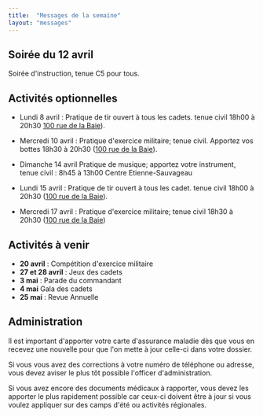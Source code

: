 ```yaml
---
title:  "Messages de la semaine"
layout: "messages"
---
```


## Soirée du 12 avril

Soirée d'instruction, tenue C5 pour tous.


## Activités optionnelles

- Lundi 8 avril : Pratique de tir ouvert à tous les cadets. tenue civil 18h00 à 20h30  [100 rue de la Baie](/information/comment-nous-rejoindre/)).

- Mercredi 10 avril : Pratique d'exercice militaire; tenue civil. Apportez vos bottes 18h30 à 20h30 ([100 rue de la Baie](/information/comment-nous-rejoindre/)).

- Dimanche 14 avril Pratique de musique; apportez votre instrument, tenue civil : 8h45 à 13h00  Centre Etienne-Sauvageau
  
- Lundi 15 avril : Pratique de tir ouvert à tous les cadet. tenue civil 18h00 à 20h30 ([100 rue de la Baie](/information/comment-nous-rejoindre/)).

- Mercredi 17 avril : Pratique d'exercice militaire; tenue civil 18h30 à 20h30 ([100 rue de la Baie](/information/comment-nous-rejoindre/))


## Activités à venir

- **20 avril** : Compétition d'exercice militaire 
- **27 et 28 avril** : Jeux des cadets
- **3 mai** : Parade du commandant
- **4 mai** Gala des cadets 
- **25 mai** : Revue Annuelle


## Administration

Il est important d'apporter votre carte d'assurance maladie dès que vous en recevez une nouvelle pour que l'on mette à jour celle-ci dans votre dossier.

Si vous vous avez des corrections à votre numéro de téléphone ou adresse, vous devez aviser le plus tôt possible l'officer d'administration. 

Si vous avez encore des documents médicaux à rapporter, vous devez les apporter le plus rapidement possible car ceux-ci doivent être à jour si vous voulez appliquer sur des camps d'été ou activités régionales.
  
